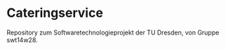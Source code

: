 Cateringservice
===============

Repository zum Softwaretechnologieprojekt der TU Dresden, von Gruppe swt14w28.

